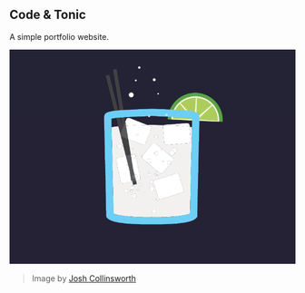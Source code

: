 ## Code & Tonic

A simple portfolio website.

![Code & Tonic](gin.png)
> Image by [Josh Collinsworth](https://dribbble.com/shots/1376199-Gin-Tonic)